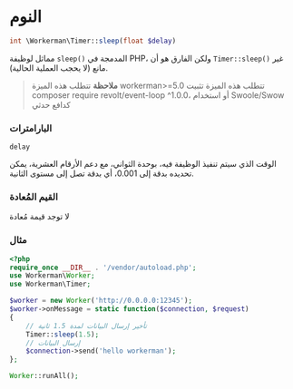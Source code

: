 # النوم
```php
int \Workerman\Timer::sleep(float $delay)
```
مماثل لوظيفة `sleep()` المدمجة في PHP، ولكن الفارق هو أن `Timer::sleep()` غير مانع (لا يحجب العملية الحالية).

> **ملاحظة**
> تتطلب هذه الميزة workerman>=5.0
> تتطلب هذه الميزة تثبيت composer require revolt/event-loop ^1.0.0، أو استخدام Swoole/Swow كدافع حدثي

### البارامترات
``` delay ```

الوقت الذي سيتم تنفيذ الوظيفة فيه، بوحدة الثواني، مع دعم الأرقام العشرية، يمكن تحديده بدقة إلى 0.001، أي بدقة تصل إلى مستوى الثانية.

### القيم المُعادة
لا توجد قيمة مُعادة

### مثال

```php
<?php
require_once __DIR__ . '/vendor/autoload.php';
use Workerman\Worker;
use Workerman\Timer;

$worker = new Worker('http://0.0.0.0:12345');
$worker->onMessage = static function($connection, $request)
{
    // تأخير إرسال البيانات لمدة 1.5 ثانية
    Timer::sleep(1.5);
    // إرسال البيانات
    $connection->send('hello workerman');
};

Worker::runAll();
```
